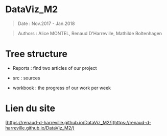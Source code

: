 # DataViz_M2

>Date : Nov.2017 - Jan.2018 

>Authors : Alice MONTEL, Renaud D'Harreville, Mathilde Boltenhagen

# Tree structure 

- Reports : find two articles of our project

- src : sources

- workbook : the progress of our work per week 

# Lien du site 

[https://renaud-d-harreville.github.io/DataViz_M2/](https://renaud-d-harreville.github.io/DataViz_M2/)
